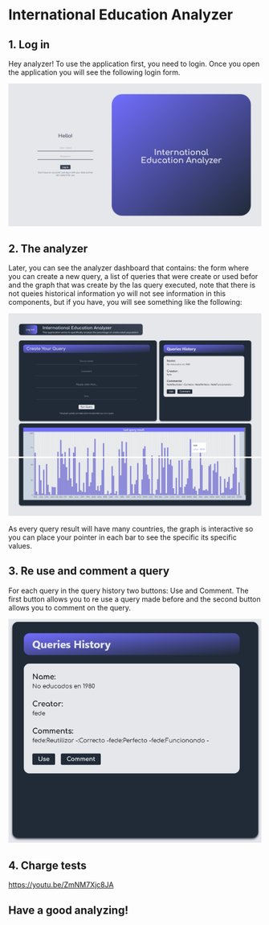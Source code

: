 # International Education Analyzer

## 1. Log in

Hey analyzer! To use the application first, you need to login. Once you open the application you will see the following login form.

![Alt text](image.png)

## 2. The analyzer

Later, you can see the analyzer dashboard that contains: the form where you can create a new query, a list of queries that were create or used befor and the graph that was create by the las query executed, note that there is not queies historical information yo will not see information in this components, but if you have, you will see something like the following:

![Alt text](image-6.png)
![Alt text](image-3.png)

As every query result will have many countries, the graph is interactive so you can place your pointer in each bar to see the specific its specific values.

## 3. Re use and comment a query

For each query in the query history two buttons: Use and Comment. The first button allows you to re use a query made before and the second button allows you to comment on the query.

![Alt text](image-5.png)

## 4. Charge tests

https://youtu.be/ZmNM7Xjc8JA

## Have a good analyzing!
